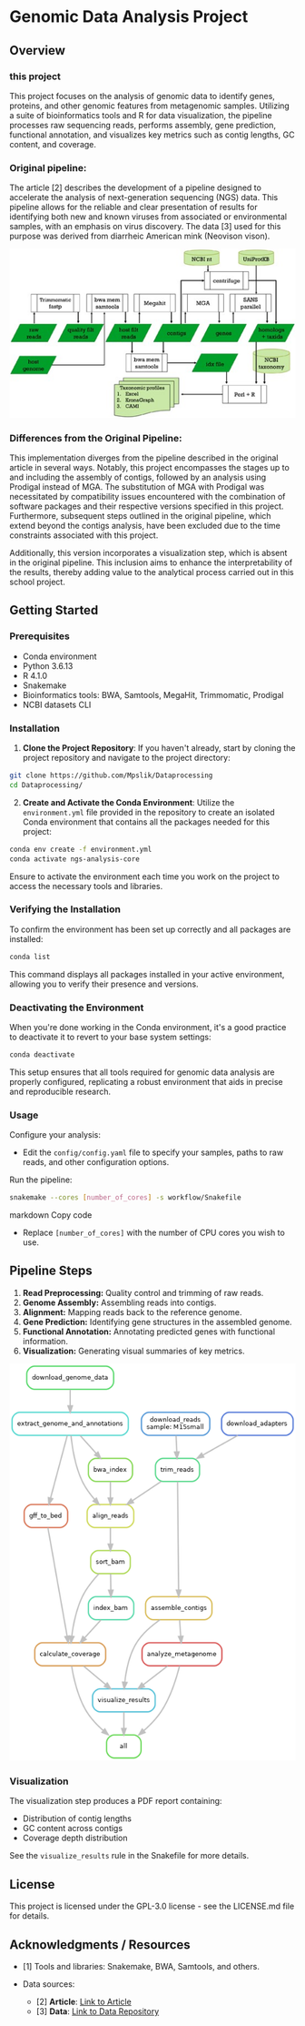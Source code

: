 # Genomic Data Analysis Project

## Overview
### this project
This project focuses on the analysis of genomic data to identify genes, proteins, and other genomic features from metagenomic samples. Utilizing a suite of bioinformatics tools and R for data visualization, the pipeline processes raw sequencing reads, performs assembly, gene prediction, functional annotation, and visualizes key metrics such as contig lengths, GC content, and coverage.

### Original pipeline:
The article [2] describes the development of a pipeline designed to accelerate the analysis of next-generation sequencing (NGS) data. This pipeline allows for the reliable and clear presentation of results for identifying both new and known viruses from associated or environmental samples, with an emphasis on virus discovery. The data [3] used for this purpose was derived from diarrheic American mink (Neovison vison).

![Original Diagram]( misc/Original_pipeline_diagram.jpeg )


### Differences from the Original Pipeline:

This implementation diverges from the pipeline described in the original article in several ways. Notably, this project encompasses the stages up to and including the assembly of contigs, followed by an analysis using Prodigal instead of MGA. The substitution of MGA with Prodigal was necessitated by compatibility issues encountered with the combination of software packages and their respective versions specified in this project. Furthermore, subsequent steps outlined in the original pipeline, which extend beyond the contigs analysis, have been excluded due to the time constraints associated with this project.

Additionally, this version incorporates a visualization step, which is absent in the original pipeline. This inclusion aims to enhance the interpretability of the results, thereby adding value to the analytical process carried out in this school project.

## Getting Started

### Prerequisites
- Conda environment
- Python 3.6.13
- R 4.1.0
- Snakemake
- Bioinformatics tools: BWA, Samtools, MegaHit, Trimmomatic, Prodigal
- NCBI datasets CLI

### Installation

1. **Clone the Project Repository**:
   If you haven't already, start by cloning the project repository and navigate to the project directory:

```bash
git clone https://github.com/Mpslik/Dataprocessing
cd Dataprocessing/
```
2. **Create and Activate the Conda Environment**:
Utilize the `environment.yml` file provided in the repository to create an isolated Conda environment that contains all the packages needed for this project:

```bash
conda env create -f environment.yml
conda activate ngs-analysis-core
```
Ensure to activate the environment each time you work on the project to access the necessary tools and libraries.

### Verifying the Installation
To confirm the environment has been set up correctly and all packages are installed:

```bash
conda list
```

This command displays all packages installed in your active environment, allowing you to verify their presence and versions.

### Deactivating the Environment
When you're done working in the Conda environment, it's a good practice to deactivate it to revert to your base system settings:

```bash
conda deactivate
```


This setup ensures that all tools required for genomic data analysis are properly configured, replicating a robust environment that aids in precise and reproducible research.


### Usage
Configure your analysis:

- Edit the `config/config.yaml` file to specify your samples, paths to raw reads, and other configuration options.

Run the pipeline:
```bash
snakemake --cores [number_of_cores] -s workflow/Snakefile
```
markdown
Copy code

- Replace `[number_of_cores]` with the number of CPU cores you wish to use.


## Pipeline Steps
1. **Read Preprocessing:** Quality control and trimming of raw reads.
2. **Genome Assembly:** Assembling reads into contigs.
3. **Alignment:** Mapping reads back to the reference genome.
4. **Gene Prediction:** Identifying gene structures in the assembled genome.
5. **Functional Annotation:** Annotating predicted genes with functional information.
6. **Visualization:** Generating visual summaries of key metrics.

![DAG Visualization](dag.png "Directed Acyclic Graph")

### Visualization
The visualization step produces a PDF report containing:
- Distribution of contig lengths
- GC content across contigs
- Coverage depth distribution

See the `visualize_results` rule in the Snakefile for more details.

## License
This project is licensed under the GPL-3.0 license - see the LICENSE.md file for details.

## Acknowledgments / Resources 
- [1] Tools and libraries: Snakemake, BWA, Samtools, and others.

- Data sources:
  - [2] **Article**: [Link to Article](https://academic.oup.com/ve/article/6/2/veaa091/6017186?login=false#373674411)
  - [3] **Data**: [Link to Data Repository](https://bitbucket.org/plyusnin/lazypipe/src/master)





